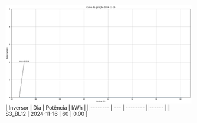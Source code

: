 ![My Image](16_11_2024-S3_BL12.png)
| Inversor | Dia | Potência | kWh    |
| -------- | --- | -------- | ------ |
| S3_BL12       | 2024-11-16  | 60       | 0.00 |